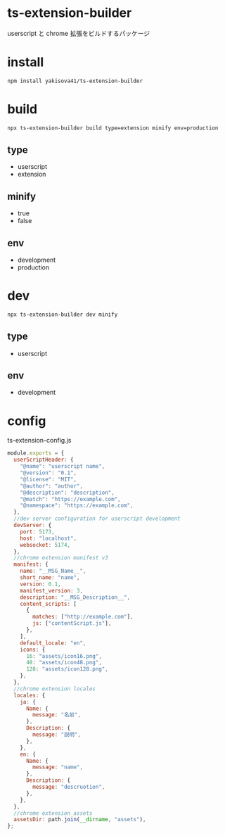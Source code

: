 # ts-extension-builder

userscript と chrome 拡張をビルドするパッケージ

# install

```sh
npm install yakisova41/ts-extension-builder
```

# build

```sh
npx ts-extension-builder build type=extension minify env=production
```

## type

- userscript
- extension

## minify

- true
- false

## env

- development
- production

# dev

```sh
npx ts-extension-builder dev minify
```

## type

- userscript

## env

- development

# config

ts-extension-config.js

```js
module.exports = {
  userScriptHeader: {
    "@name": "userscript name",
    "@version": "0.1",
    "@license": "MIT",
    "@author": "author",
    "@description": "description",
    "@match": "https://example.com",
    "@namespace": "https://example.com",
  },
  //dev server configuration for userscript development
  devServer: {
    port: 5173,
    host: "localhost",
    websocket: 5174,
  },
  //chrome extension manifest v3
  manifest: {
    name: "__MSG_Name__",
    short_name: "name",
    version: 0.1,
    manifest_version: 3,
    description: "__MSG_Description__",
    content_scripts: [
      {
        matches: ["http://example.com"],
        js: ["contentScript.js"],
      },
    ],
    default_locale: "en",
    icons: {
      16: "assets/icon16.png",
      48: "assets/icon48.png",
      128: "assets/icon128.png",
    },
  },
  //chrome extension locales
  locales: {
    ja: {
      Name: {
        message: "名前",
      },
      Description: {
        message: "説明",
      },
    },
    en: {
      Name: {
        message: "name",
      },
      Description: {
        message: "descruotion",
      },
    },
  },
  //chrome extension assets
  assetsDir: path.join(__dirname, "assets"),
};
```

